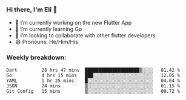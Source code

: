 ### Hi there, I'm Eli 👋
- 🔭 I’m currently working on the new Flutter App
- 🌱 I’m currently learning Go
- 🦄 I’m looking to collaborate with other flutter developers
- 😄 Pronouns: He/Him/His

### Weekly breakdown:
<!--START_SECTION:waka-->
```text
Dart         28 hrs 47 mins  ████████████████████▒░░░░   81.42 % 
Go           4 hrs 15 mins   ███░░░░░░░░░░░░░░░░░░░░░░   12.05 % 
YAML         1 hr 25 mins    █░░░░░░░░░░░░░░░░░░░░░░░░   04.04 % 
JSON         24 mins         ▒░░░░░░░░░░░░░░░░░░░░░░░░   01.15 % 
Git Config   15 mins         ▒░░░░░░░░░░░░░░░░░░░░░░░░   00.72 % 
```
<!--END_SECTION:waka-->
